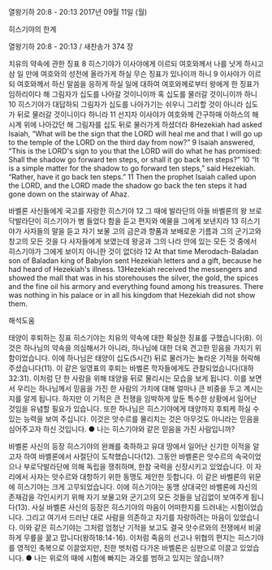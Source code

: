 열왕기하 20:8 - 20:13 
2017년 09월 11일 (월)

히스기야의 한계  



열왕기하 20:8 - 20:13 / 새찬송가 374 장


치유의 약속에 관한 징표
8 히스기야가 이사야에게 이르되 여호와께서 나를 낫게 하시고 삼 일 만에 여호와의 성전에 올라가게 하실 무슨 징표가 있나이까 하니 9 이사야가 이르되 여호와께서 하신 말씀을 응하게 하실 일에 대하여 여호와께로부터 왕에게 한 징표가 임하리이다 해 그림자가 십도를 나아갈 것이니이까 혹 십도를 물러갈 것이니이까 하니 10 히스기야가 대답하되 그림자가 십도를 나아가기는 쉬우니 그리할 것이 아니라 십도가 뒤로 물러갈 것이니이다 하니라 11 선지자 이사야가 여호와께 간구하매 아하스의 해시계 위에 나아갔던 해 그림자를 십도 뒤로 물러가게 하셨더라
8Hezekiah had asked Isaiah, “What will be the sign that the LORD will heal me and that I will go up to the temple of the LORD on the third day from now?” 9 Isaiah answered, “This is the LORD's sign to you that the LORD will do what he has promised: Shall the shadow go forward ten steps, or shall it go back ten steps?” 10 “It is a simple matter for the shadow to go forward ten steps,” said Hezekiah. “Rather, have it go back ten steps.” 11 Then the prophet Isaiah called upon the LORD, and the LORD made the shadow go back the ten steps it had gone down on the stairway of Ahaz.

바벨론 사신들에게 국고를 자랑한 히스기야
12 그 때에 발라단의 아들 바벨론의 왕 브로닥발라단이 히스기야가 병 들었다 함을
듣고 편지와 예물을 그에게 보낸지라 13 히스기야가 사자들의 말을 듣고 자기 보물
고의 금은과 향품과 보배로운 기름과 그의 군기고와 창고의 모든 것을 다 사자들에게 보였는데 왕궁과 그의 나라 안에 있는 모든 것 중에서 히스기야가 그에게 보이지 아니한 것이 없더라
12 At that time Merodach-Baladan son of Baladan king of Babylon sent Hezekiah letters and a gift, because he had heard of Hezekiah's illness. 13Hezekiah received the messengers and showed the mall that was in his storehouses the silver, the gold, the spices and the fine oil his armory and everything found among his treasures. There was nothing in his palace or in all his kingdom that Hezekiah did not show them.

해석도움





태양이 후퇴하는 징표
히스기야는 치유의 약속에 대한 확실한 징표를 구했습니다(8). 이것은 하나님의 약속을 의심해서가 아니라, 하나님에 대한 더욱 견고한 믿음을 가지기 위함이었습니다. 이에 하나님은 태양이 십도(5시간) 뒤로 물러가는 놀라운 기적을 허락해주셨습니다(11). 이 같은 일영표의 후퇴는 바벨론 학자들에게도 관찰되었습니다(대하32:31). 이처럼 단 한 사람을 위해 태양을 뒤로 물리시는 모습을 보게 됩니다. 이를 보면서 우리는 하나님께서 믿음을 가진 한 사람의 가치에 대해 얼마나 큰 비중을 두고 계시는지를 알게 됩니다. 하지만 이 기적은 큰 전쟁을 임박하게 앞둔 특수한 상황에서 일어난 것임을 유념할 필요가 있습니다. 또한 하나님은 히스기야에게 태양까지 후퇴케 하실 수 있는 능력을 보여 주십니다. 이것은 앗수르를 물리치는 것은 아무것도 아니라는 믿음을 심어주고자 하신 것입니다.
● 나는 히스기야와 같은 믿음을 가진 사람입니까?

바벨론 사신의 등장
히스기야의 완쾌를 축하하고 유대 땅에서 일어난 신기한 이적을 알고자 하여 바벨론에서 사절단이 도착했습니다(12). 그동안 바벨론은 앗수르의 속국이었으나 부로닥발라단에 의해 독립을 쟁취하며, 한참 국력을 신장시키고 있었습니다. 이 자리에서 사자는 앗수르와 대항하기 위한 동맹도 제안한 듯합니다. 이 같은 바벨론의 위문에 히스기야는 크게 고무되었습니다. 이에 히스기야는 동맹 상대국인 바벨론에 자신의 존재감을 각인시키기 위해 자기 보물고와 군기고의 모든 것들을 남김없이 보여주게 됩니다(13). 사실 바벨론 사신의 등장은 히스기야의 마음이 어떠한지를 드러내는 시험이었습니다. 그리고 여기서 드러난 대로 사람을 의존하고 자기를 자랑하려는 마음이 있었습니다. 이와 같은 히스기야는 그처럼 엄청난 기적을 보고도 결국 앗수르와의 전쟁에서 비굴하게 무릎을 꿇고 맙니다(왕하18:14-16). 이처럼 죽음의 선고나 위협의 편지는 히스기야를 영적인 축복으로 이끌었지만, 친한 벗처럼 다가온 바벨론은 심판으로 이끌고 있었습니다.
● 나는 위로의 때에 시험에 빠지는 과오를 범하고 있지는 않습니까?